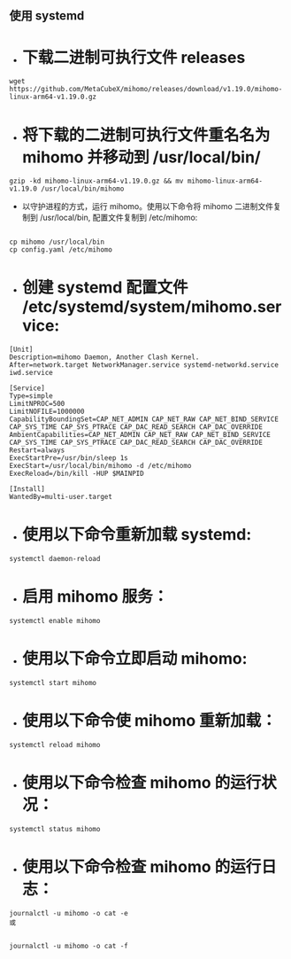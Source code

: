 ## 使用 systemd

- # 下载二进制可执行文件 releases
```
wget https://github.com/MetaCubeX/mihomo/releases/download/v1.19.0/mihomo-linux-arm64-v1.19.0.gz
```

- # 将下载的二进制可执行文件重名名为 mihomo 并移动到 /usr/local/bin/
```
gzip -kd mihomo-linux-arm64-v1.19.0.gz && mv mihomo-linux-arm64-v1.19.0 /usr/local/bin/mihomo
```
- 以守护进程的方式，运行 mihomo。使用以下命令将 mihomo 二进制文件复制到 /usr/local/bin, 配置文件复制到 /etc/mihomo:
```

cp mihomo /usr/local/bin
cp config.yaml /etc/mihomo
```

- # 创建 systemd 配置文件 /etc/systemd/system/mihomo.service:

```
[Unit]
Description=mihomo Daemon, Another Clash Kernel.
After=network.target NetworkManager.service systemd-networkd.service iwd.service

[Service]
Type=simple
LimitNPROC=500
LimitNOFILE=1000000
CapabilityBoundingSet=CAP_NET_ADMIN CAP_NET_RAW CAP_NET_BIND_SERVICE CAP_SYS_TIME CAP_SYS_PTRACE CAP_DAC_READ_SEARCH CAP_DAC_OVERRIDE
AmbientCapabilities=CAP_NET_ADMIN CAP_NET_RAW CAP_NET_BIND_SERVICE CAP_SYS_TIME CAP_SYS_PTRACE CAP_DAC_READ_SEARCH CAP_DAC_OVERRIDE
Restart=always
ExecStartPre=/usr/bin/sleep 1s
ExecStart=/usr/local/bin/mihomo -d /etc/mihomo
ExecReload=/bin/kill -HUP $MAINPID

[Install]
WantedBy=multi-user.target
```
- # 使用以下命令重新加载 systemd:
```
systemctl daemon-reload
```

- # 启用 mihomo 服务：
```
systemctl enable mihomo
```
- # 使用以下命令立即启动 mihomo:
```
systemctl start mihomo
```
- # 使用以下命令使 mihomo 重新加载：
```
systemctl reload mihomo
```
- # 使用以下命令检查 mihomo 的运行状况：

```
systemctl status mihomo
```
- # 使用以下命令检查 mihomo 的运行日志：

```
journalctl -u mihomo -o cat -e
或


journalctl -u mihomo -o cat -f
```